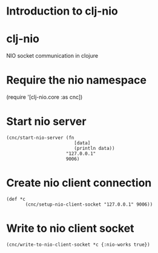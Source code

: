 # Introduction to clj-nio

clj-nio
=======

NIO socket communication in clojure

Require the nio namespace
=======
(require '[clj-nio.core :as cnc])

Start nio server
=======
    (cnc/start-nio-server (fn
                             [data]
                             (println data))
                          "127.0.0.1"
                          9006)

Create nio client connection
=======
    (def *c
           (cnc/setup-nio-client-socket "127.0.0.1" 9006))

Write to nio client socket
=======
    (cnc/write-to-nio-client-socket *c {:nio-works true})
